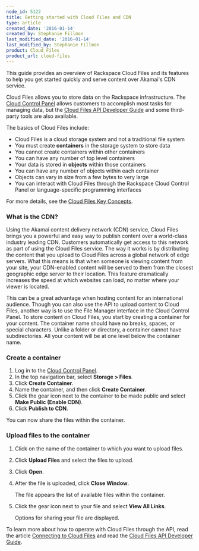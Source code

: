 ```yaml
---
node_id: 5122
title: Getting started with Cloud Files and CDN
type: article
created_date: '2016-01-14'
created_by: Stephanie Fillmon
last_modified_date: '2016-01-14'
last_modified_by: Stephanie Fillmon
product: Cloud Files
product_url: cloud-files
---
```


This guide provides an overview of Rackspace Cloud Files and its
features to help you get started quickly and serve content over Akamai's
CDN service.

Cloud Files allows you to store data on the Rackspace infrastructure.
The [Cloud Control Panel](https://mycloud.rackspace.com/) allows
customers to accomplish most tasks for managing data, but the [Cloud
Files API Developer
Guide](https://developer.rackspace.com/docs/cloud-files/v1/developer-guide/)
and some third-party tools are also available.

The basics of Cloud Files include:

-   Cloud Files is a cloud storage system and not a traditional file
    system
-   You must create **containers** in the storage system to store data
-   You cannot create containers within other containers
-   You can have any number of top level containers
-   Your data is stored in **objects** within those containers
-   You can have any number of objects within each container
-   Objects can vary in size from a few bytes to very large
-   You can interact with Cloud Files through the Rackspace Cloud
    Control Panel or language-specific programming interfaces

For more details, see the [Cloud Files Key
Concepts](https://support.rackspace.com/how-to/cloud-files-key-concepts/).

### What is the CDN?

Using the Akamai content delivery network (CDN) service, Cloud Files
brings you a powerful and easy way to publish content over a world-class
industry leading CDN. Customers automatically get access to this network
as part of using the Cloud Files service. The way it works is by
distributing the content that you upload to Cloud Files across a global
network of edge servers. What this means is that when someone is viewing
content from your site, your CDN-enabled content will be served to them
from the closest geographic edge server to their location. This feature
dramatically increases the speed at which websites can load, no matter
where your viewer is located.

This can be a great advantage when hosting content for an international
audience. Though you can also use the API to upload content to Cloud
Files, another way is to use the File Manager interface in the Cloud
Control Panel. To store content on Cloud Files, you start by creating a
container for your content. The container name should have no breaks,
spaces, or special characters. Unlike a folder or directory, a container
cannot have subdirectories. All your content will be at one level below
the container name.

### Create a container

1.  Log in to the [Cloud Control Panel](http://mycloud.rackspace.com).
2.  In the top navigation bar, select **Storage &gt; Files**.
3.  Click **Create Container**.
4.  Name the container, and then click **Create Container**.
5.  Click the gear icon next to the container to be made public and
    select **Make Public (Enable CDN)**.
6.  Click **Publish to CDN**.

You can now share the files within the container.

### Upload files to the container

1.  Click on the name of the container to which you want to
    upload files.
2.  Click **Upload Files** and select the files to upload.
3.  Click **Open**.
4.  After the file is uploaded, click **Close Window**.

    The file appears the list of available files within the container.

5.  Click the gear icon next to your file and select **View All Links**.

    Options for sharing your file are displayed.

To learn more about how to operate with Cloud Files through the API,
read the article [Connecting to Cloud
Files](/how-to/connecting-to-cloudfiles)
and read the [Cloud Files API Developer
Guide](https://developer.rackspace.com/docs/cloud-files/v1/developer-guide/).
